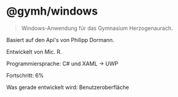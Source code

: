 # @gymh/windows
> Windows-Anwendung für das Gymnasium Herzogenaurach.

Basiert auf den Api's von Philipp Dormann.

Entwickelt von Mic. R.

Programmiersprache: C# und XAML -> UWP

Fortschritt: 6%

Was gerade entwickelt wird: Benutzeroberfläche
